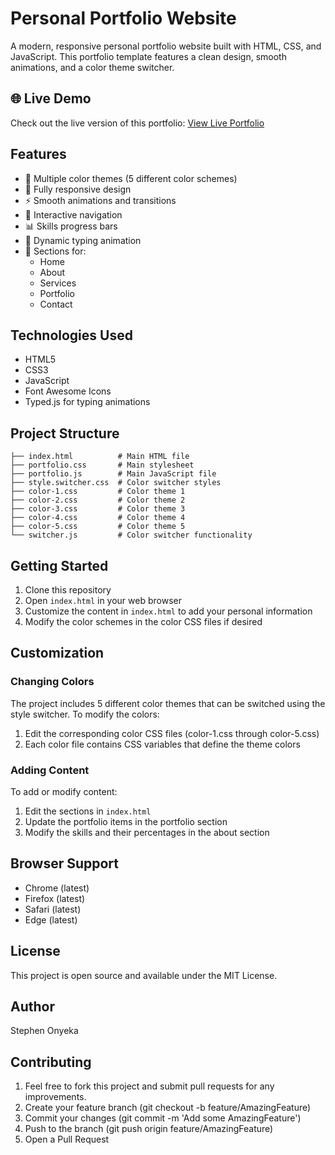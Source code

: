 # Personal Portfolio Website

A modern, responsive personal portfolio website built with HTML, CSS, and JavaScript. This portfolio template features a clean design, smooth animations, and a color theme switcher.

## 🌐 Live Demo

Check out the live version of this portfolio: [View Live Portfolio](https://stephenonyeka.github.io/zimp-test-project/)

## Features

- 🎨 Multiple color themes (5 different color schemes)
- 📱 Fully responsive design
- ⚡ Smooth animations and transitions
- 🎯 Interactive navigation
- 📊 Skills progress bars
- 📝 Dynamic typing animation
- 📄 Sections for:
  - Home
  - About
  - Services
  - Portfolio
  - Contact

## Technologies Used

- HTML5
- CSS3
- JavaScript
- Font Awesome Icons
- Typed.js for typing animations

## Project Structure

```
├── index.html          # Main HTML file
├── portfolio.css       # Main stylesheet
├── portfolio.js        # Main JavaScript file
├── style.switcher.css  # Color switcher styles
├── color-1.css         # Color theme 1
├── color-2.css         # Color theme 2
├── color-3.css         # Color theme 3
├── color-4.css         # Color theme 4
├── color-5.css         # Color theme 5
└── switcher.js         # Color switcher functionality
```

## Getting Started

1. Clone this repository
2. Open `index.html` in your web browser
3. Customize the content in `index.html` to add your personal information
4. Modify the color schemes in the color CSS files if desired

## Customization

### Changing Colors
The project includes 5 different color themes that can be switched using the style switcher. To modify the colors:
1. Edit the corresponding color CSS files (color-1.css through color-5.css)
2. Each color file contains CSS variables that define the theme colors

### Adding Content
To add or modify content:
1. Edit the sections in `index.html`
2. Update the portfolio items in the portfolio section
3. Modify the skills and their percentages in the about section

## Browser Support

- Chrome (latest)
- Firefox (latest)
- Safari (latest)
- Edge (latest)

## License

This project is open source and available under the MIT License.

## Author

Stephen Onyeka

## Contributing
1. Feel free to fork this project and submit pull requests for any improvements.
2. Create your feature branch (git checkout -b feature/AmazingFeature)
3. Commit your changes (git commit -m 'Add some AmazingFeature')
4. Push to the branch (git push origin feature/AmazingFeature)
5. Open a Pull Request